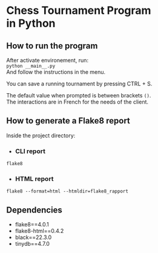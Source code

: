 # Chess Tournament Program<br> in Python

## How to run the program

After activate environement, run:</br>
`python __main__.py`</br>
And follow the instructions in the menu.

You can save a running tournament by pressing CTRL + S.

The default value when prompted is between brackets `()`.</br>
The interactions are in French for the needs of the client.

## How to generate a Flake8 report

Inside the project directory:

- ### CLI report

`flake8`

- ### HTML report

`flake8 --format=html --htmldir=flake8_rapport`


## Dependencies

- flake8==4.0.1
- flake8-html==0.4.2
- black==22.3.0
- tinydb==4.7.0
